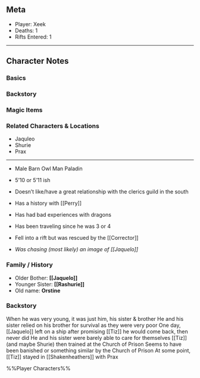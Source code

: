## Meta
- Player: Xeek
- Deaths: 1
- Rifts Entered: 1
----
## Character Notes
### Basics

### Backstory

### Magic Items

### Related Characters & Locations
- Jaquleo
- Shurie
- Prax
-----
- Male Barn Owl Man Paladin
- 5’10 or 5’11 ish

- Doesn’t like/have a great relationship with the clerics guild in the south
- Has a history with [[Perry]]
- Has had bad experiences with dragons
- Has been traveling since he was 3 or 4
- Fell into a rift but was rescued by the [[Corrector]]
- _Was chasing (most likely) an image of [[Jaquelo]]_

### Family / History
- Older Bother: **[[Jaquelo]]**
- Younger Sister: **[[Rashurie]]**
- Old name: **Orstine**

### Backstory
When he was very young, it was just him, his sister & brother
He and his sister relied on his brother for survival as they were very poor
One day, [[Jaquelo]] left on a ship after promising [[Tiz]] he would come back, then never did
He and his sister were barely able to care for themselves
[[Tiz]] (and maybe Shurie) then trained at the Church of Prison
Seems to have been banished or something similar by the Church of Prison
At some point, [[Tiz]] stayed in [[Shakenheathers]] with Prax

%%Player Characters%%